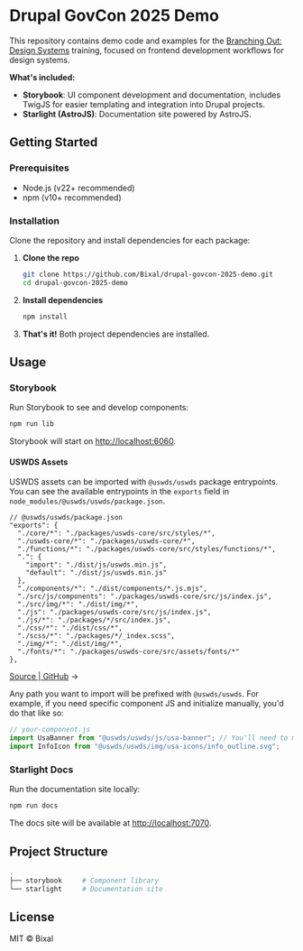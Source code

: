 # Drupal GovCon 2025 Demo

This repository contains demo code and examples for the [Branching Out: Design Systems](http://github.com/bixal/drupal-govcon-2025) training, focused on frontend development workflows for design systems.

**What's included:**

- **Storybook**: UI component development and documentation, includes TwigJS for easier templating and integration into Drupal projects.
- **Starlight (AstroJS)**: Documentation site powered by AstroJS.

## Getting Started

### Prerequisites

- Node.js (v22+ recommended)
- npm (v10+ recommended)

### Installation

Clone the repository and install dependencies for each package:

1. **Clone the repo**

   ```sh
   git clone https://github.com/Bixal/drupal-govcon-2025-demo.git
   cd drupal-govcon-2025-demo
   ```

2. **Install dependencies**

   ```sh
   npm install
   ```

3. **That's it!** Both project dependencies are installed.

## Usage

### Storybook

Run Storybook to see and develop components:

```sh
npm run lib
```

Storybook will start on [http://localhost:6060](http://localhost:6060).

#### USWDS Assets

USWDS assets can be imported with `@uswds/uswds` package entrypoints.
You can see the available entrypoints in the `exports` field in `node_modules/@uswds/uswds/package.json`.

```jsonc
// @uswds/uswds/package.json
"exports": {
  "./core/*": "./packages/uswds-core/src/styles/*",
  "./uswds-core/*": "./packages/uswds-core/*",
  "./functions/*": "./packages/uswds-core/src/styles/functions/*",
  ".": {
    "import": "./dist/js/uswds.min.js",
    "default": "./dist/js/uswds.min.js"
  },
  "./components/*": "./dist/components/*.js.mjs",
  "./src/js/components": "./packages/uswds-core/src/js/index.js",
  "./src/img/*": "./dist/img/*",
  "./js": "./packages/uswds-core/src/js/index.js",
  "./js/*": "./packages/*/src/index.js",
  "./css/*": "./dist/css/*",
  "./scss/*": "./packages/*/_index.scss",
  "./img/*": "./dist/img/*",
  "./fonts/*": "./packages/uswds-core/src/assets/fonts/*"
},
```

[Source | GitHub](https://github.com/uswds/uswds/blob/ad9ffc19f2a2bb6bc0b16f74440a111107bfcdb9/package.json#L35-L52) →

Any path you want to import will be prefixed with `@uswds/uswds`. For example, if you need specific component JS and initialize manually, you'd do that like so:

```js
// your-component.js
import UsaBanner from "@uswds/uswds/js/usa-banner"; // You'll need to manually initialize it.
import InfoIcon from "@uswds/uswds/img/usa-icons/info_outline.svg";
```

### Starlight Docs

Run the documentation site locally:

```sh
npm run docs
```

The docs site will be available at [http://localhost:7070](http://localhost:7070).

## Project Structure

```sh
.
├── storybook     # Component library
└── starlight     # Documentation site
```

## License

MIT © Bixal
